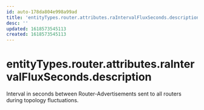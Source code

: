 ```yaml
---
id: auto-178da804e998a99ad
title: 'entityTypes.router.attributes.raIntervalFluxSeconds.description'
desc: ''
updated: 1618573545113
created: 1618573545113
---
```

# entityTypes.router.attributes.raIntervalFluxSeconds.description

Interval in seconds between Router-Advertisements sent to all routers during topology fluctuations.